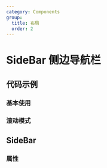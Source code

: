 ```yaml
---
category: Components
group:
  title: 布局
  order: 2
---
```

# SideBar 侧边导航栏

## 代码示例
### 基本使用
<code src="./demo/base.tsx"></code>

### 滚动模式
<code src="./demo/scroll-mode.tsx"></code>

## SideBar
### 属性
<API id="SideBar"></API>
